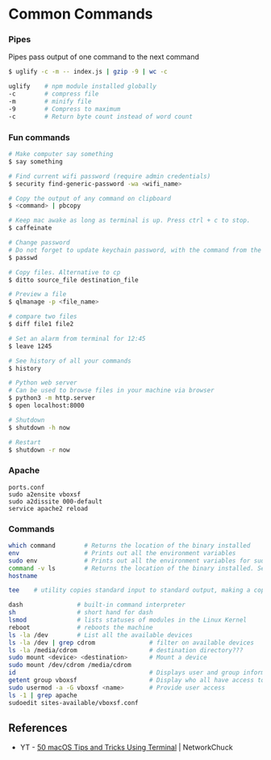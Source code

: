 # Common Commands

### Pipes

Pipes pass output of one command to the next command

```sh
$ uglify -c -m -- index.js | gzip -9 | wc -c

uglify    # npm module installed globally
-c        # compress file
-m        # minify file
-9        # Compress to maximum
-c        # Return byte count instead of word count
```

### Fun commands

```sh
# Make computer say something
$ say something

# Find current wifi password (require admin credentials)
$ security find-generic-password -wa <wifi_name>

# Copy the output of any command on clipboard
$ <command> | pbcopy

# Keep mac awake as long as terminal is up. Press ctrl + c to stop.
$ caffeinate

# Change password
# Do not forget to update keychain password, with the command from the result
$ passwd

# Copy files. Alternative to cp
$ ditto source_file destination_file

# Preview a file
$ qlmanage -p <file_name>

# compare two files
$ diff file1 file2

# Set an alarm from terminal for 12:45
$ leave 1245

# See history of all your commands
$ history

# Python web server
# Can be used to browse files in your machine via browser
$ python3 -m http.server
$ open localhost:8000

# Shutdown
$ shutdown -h now

# Restart
$ shutdown -r now
```

### Apache

    ports.conf
    sudo a2ensite vboxsf
    sudo a2dissite 000-default
    service apache2 reload

### Commands

```sh
which command        # Returns the location of the binary installed
env                  # Prints out all the environment variables
sudo env             # Prints out all the environment variables for sudo not the current user
command -v ls        # Returns the location of the binary installed. Seems same as `which` command
hostname

tee    # utility copies standard input to standard output, making a copy in zero or more files. Output is unbuffered.

dash               # built-in command interpreter
sh                 # short hand for dash
lsmod              # lists statuses of modules in the Linux Kernel
reboot             # reboots the machine
ls -la /dev        # List all the available devices
ls -la /dev | grep cdrom               # filter on available devices
ls -la /media/cdrom                    # destination directory???
sudo mount <device> <destination>      # Mount a device
sudo mount /dev/cdrom /media/cdrom
id                                     # Displays user and group information
getent group vboxsf                    # Display who all have access to the folder???
sudo usermod -a -G vboxsf <name>       # Provide user access
ls -1 | grep apache
sudoedit sites-available/vboxsf.conf
```

## References

* YT - [50 macOS Tips and Tricks Using Terminal](https://www.youtube.com/watch?v=qOrlYzqXPa8&ab_channel=NetworkChuck) | NetworkChuck
